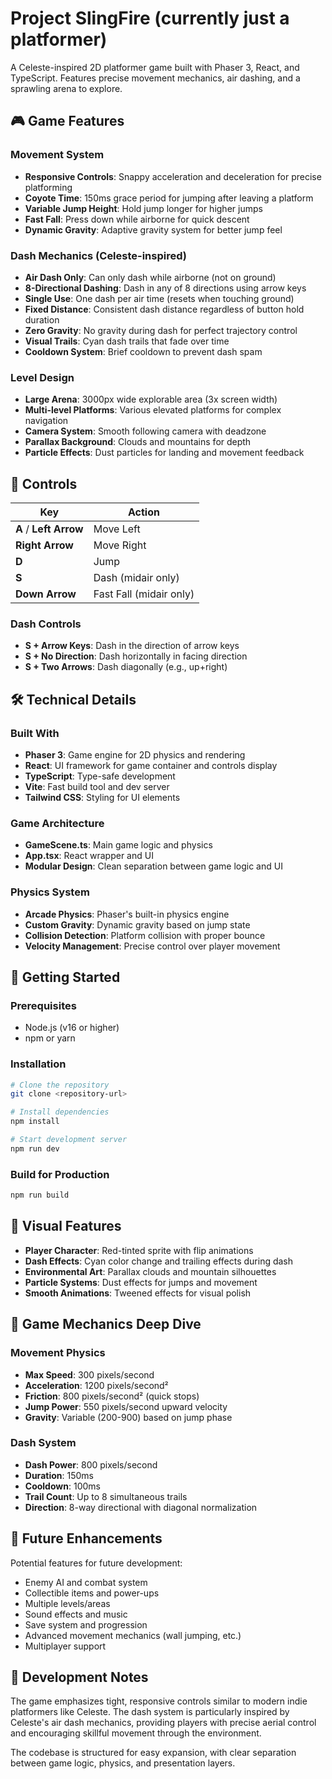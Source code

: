 # Project SlingFire (currently just a platformer)

A Celeste-inspired 2D platformer game built with Phaser 3, React, and TypeScript. Features precise movement mechanics, air dashing, and a sprawling arena to explore.

## 🎮 Game Features

### Movement System
- **Responsive Controls**: Snappy acceleration and deceleration for precise platforming
- **Coyote Time**: 150ms grace period for jumping after leaving a platform
- **Variable Jump Height**: Hold jump longer for higher jumps
- **Fast Fall**: Press down while airborne for quick descent
- **Dynamic Gravity**: Adaptive gravity system for better jump feel

### Dash Mechanics (Celeste-inspired)
- **Air Dash Only**: Can only dash while airborne (not on ground)
- **8-Directional Dashing**: Dash in any of 8 directions using arrow keys
- **Single Use**: One dash per air time (resets when touching ground)
- **Fixed Distance**: Consistent dash distance regardless of button hold duration
- **Zero Gravity**: No gravity during dash for perfect trajectory control
- **Visual Trails**: Cyan dash trails that fade over time
- **Cooldown System**: Brief cooldown to prevent dash spam

### Level Design
- **Large Arena**: 3000px wide explorable area (3x screen width)
- **Multi-level Platforms**: Various elevated platforms for complex navigation
- **Camera System**: Smooth following camera with deadzone
- **Parallax Background**: Clouds and mountains for depth
- **Particle Effects**: Dust particles for landing and movement feedback

## 🎯 Controls

| Key | Action |
|-----|--------|
| **A** / **Left Arrow** | Move Left |
| **Right Arrow** | Move Right |
| **D** | Jump |
| **S** | Dash (midair only) |
| **Down Arrow** | Fast Fall (midair only) |

### Dash Controls
- **S + Arrow Keys**: Dash in the direction of arrow keys
- **S + No Direction**: Dash horizontally in facing direction
- **S + Two Arrows**: Dash diagonally (e.g., up+right)

## 🛠️ Technical Details

### Built With
- **Phaser 3**: Game engine for 2D physics and rendering
- **React**: UI framework for game container and controls display
- **TypeScript**: Type-safe development
- **Vite**: Fast build tool and dev server
- **Tailwind CSS**: Styling for UI elements

### Game Architecture
- **GameScene.ts**: Main game logic and physics
- **App.tsx**: React wrapper and UI
- **Modular Design**: Clean separation between game logic and UI

### Physics System
- **Arcade Physics**: Phaser's built-in physics engine
- **Custom Gravity**: Dynamic gravity based on jump state
- **Collision Detection**: Platform collision with proper bounce
- **Velocity Management**: Precise control over player movement

## 🚀 Getting Started

### Prerequisites
- Node.js (v16 or higher)
- npm or yarn

### Installation
```bash
# Clone the repository
git clone <repository-url>

# Install dependencies
npm install

# Start development server
npm run dev
```

### Build for Production
```bash
npm run build
```

## 🎨 Visual Features

- **Player Character**: Red-tinted sprite with flip animations
- **Dash Effects**: Cyan color change and trailing effects during dash
- **Environmental Art**: Parallax clouds and mountain silhouettes
- **Particle Systems**: Dust effects for jumps and movement
- **Smooth Animations**: Tweened effects for visual polish

## 🎯 Game Mechanics Deep Dive

### Movement Physics
- **Max Speed**: 300 pixels/second
- **Acceleration**: 1200 pixels/second²
- **Friction**: 800 pixels/second² (quick stops)
- **Jump Power**: 550 pixels/second upward velocity
- **Gravity**: Variable (200-900) based on jump phase

### Dash System
- **Dash Power**: 800 pixels/second
- **Duration**: 150ms
- **Cooldown**: 100ms
- **Trail Count**: Up to 8 simultaneous trails
- **Direction**: 8-way directional with diagonal normalization

## 🔮 Future Enhancements

Potential features for future development:
- Enemy AI and combat system
- Collectible items and power-ups
- Multiple levels/areas
- Sound effects and music
- Save system and progression
- Advanced movement mechanics (wall jumping, etc.)
- Multiplayer support

## 📝 Development Notes

The game emphasizes tight, responsive controls similar to modern indie platformers like Celeste. The dash system is particularly inspired by Celeste's air dash mechanics, providing players with precise aerial control and encouraging skillful movement through the environment.

The codebase is structured for easy expansion, with clear separation between game logic, physics, and presentation layers.
</parameter>